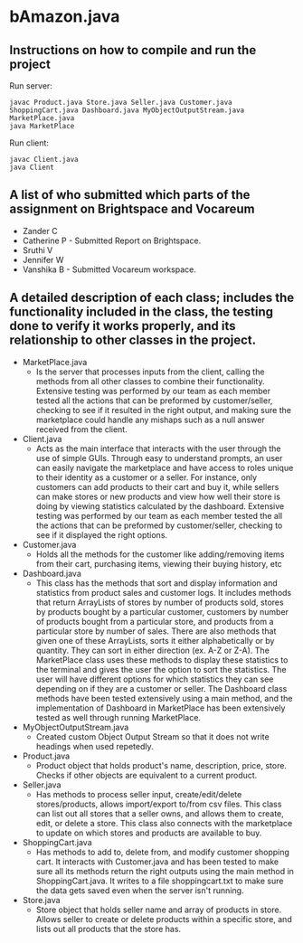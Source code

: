 # bAmazon.java

## Instructions on how to compile and run the project
Run server:
```
javac Product.java Store.java Seller.java Customer.java ShoppingCart.java Dashboard.java MyObjectOutputStream.java MarketPlace.java
java MarketPlace
```
Run client:
```
javac Client.java
java Client
```

## A list of who submitted which parts of the assignment on Brightspace and Vocareum
- Zander C
- Catherine P - Submitted Report on Brightspace.
- Sruthi V
- Jennifer W
- Vanshika B - Submitted Vocareum workspace.

## A detailed description of each class; includes the functionality included in the class, the testing done to verify it works properly, and its relationship to other classes in the project.
- MarketPlace.java
  - Is the server that processes inputs from the client, calling the methods from all other classes to combine their functionality. Extensive testing was performed by our team as each member tested all the actions that can be preformed by customer/seller, checking to see if it resulted in the right output, and making sure the marketplace could handle any mishaps such as a null answer received from the client.
- Client.java
  - Acts as the main interface that interacts with the user through the use of simple GUIs. Through easy to understand prompts, an user can easily navigate the marketplace and have access to roles unique to their identity as a customer or a seller. For instance, only customers can add products to their cart and buy it, while sellers can make stores or new products and view how well their store is doing by viewing statistics calculated by the dashboard. Extensive testing was performed by our team as each member tested the all the actions that can be preformed by customer/seller, checking to see if it displayed the right options.
- Customer.java
  - Holds all the methods for the customer like adding/removing items from their cart, purchasing items, viewing their buying history, etc
- Dashboard.java
  - This class has the methods that sort and display information and statistics from product sales and customer logs. It includes methods that return ArrayLists of stores by number of products sold, stores by products bought by a particular customer, customers by number of products bought from a particular store, and products from a particular store by number of sales. There are also methods that given one of these ArrayLists, sorts it either alphabetically or by quantity. They can sort in either direction (ex. A-Z or Z-A). The MarketPlace class uses these methods to display these statistics to the terminal and gives the user the option to sort the statistics. The user will have different options for which statistics they can see depending on if they are a customer or seller. The Dashboard class methods have been tested extensively using a main method, and the implementation of Dashboard in MarketPlace has been extensively tested as well through running MarketPlace.
- MyObjectOutputStream.java
  - Created custom Object Output Stream so that it does not write headings when used repetedly.
- Product.java
  - Product object that holds product's name, description, price, store. Checks if other objects are equivalent to a current product.
- Seller.java
  - Has methods to process seller input, create/edit/delete stores/products, allows import/export to/from csv files. This class can list out all stores that a seller owns, and allows them to create, edit, or delete a store. This class also connects with the marketplace to update on which stores and products are available to buy.
- ShoppingCart.java
  - Has methods to add to, delete from, and modify customer shopping cart. It interacts with Customer.java and has been tested to make sure all its methods return the right outputs using the main method in ShoppingCart.java. It writes to a file shoppingcart.txt to make sure the data gets saved even when the server isn't running.
- Store.java
  - Store object that holds seller name and array of products in store. Allows seller to create or delete products within a specific store, and lists out all products that the store has.
